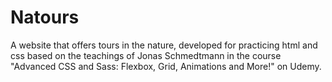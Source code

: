 # Natours
A website that offers tours in the nature, 
developed for practicing html and css
based on the teachings of Jonas Schmedtmann in the course "Advanced CSS and Sass: Flexbox, Grid, Animations and More!" on Udemy.
